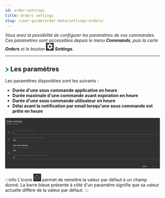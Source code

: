 ```yaml
---
id: order-settings
title: Orders settings
slug: /user-guide/order-data/settings-orders/
---
```


_Vous avez la possibilité de configurer les paramètres de vos commandes. Ces paramètres sont accessibles depuis le menu **Commands**, puis la carte **Orders** et le bouton <img src="/images/user-documentation/regards-icons/admin/gear-wheel.png" alt="settings" height="25" width="25"/> ***Settings***._

---

## <img src="/images/user-documentation/doc-icons/right-arrow.png" alt="arrow" height="12" width="12"/> Les paramètres

Les paramètres disponibles sont les suivants :

- **Durée d'une sous commande applicative en heure**
- **Durée maximale d'une commande avant expiration en heure**
- **Durée d'une sous commande utilisateur en heure**
- **Délai avant la notification par email lorsqu'une sous commande est prête en heure**

![](./sources/order-settings.png)

:::info
L'icone <img src="/images/user-documentation/regards-icons/admin/default-value.png" alt="edit" height="25" width="25"/> permet de remettre la valeur par défaut à un champ donné. La barre bleue présente à côté d'un paramètre signifie que sa valeur actuelle diffère de la valeur par défaut.
:::
